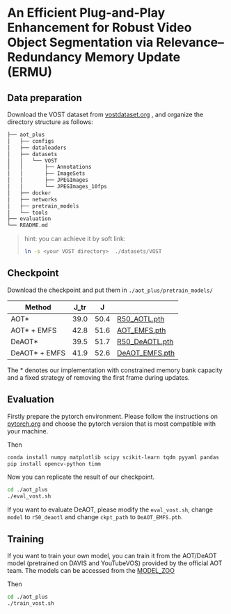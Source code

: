 # An Efficient Plug-and-Play Enhancement for Robust Video Object Segmentation via Relevance–Redundancy Memory Update (ERMU) 


## Data preparation

Download the VOST dataset from [vostdataset.org](https://www.vostdataset.org/) , and organize the directory structure as follows:

```bash
├── aot_plus
│   ├── configs
│   ├── dataloaders
│   ├── datasets
│   │   └── VOST
│   │       ├── Annotations
│   │       ├── ImageSets
│   │       ├── JPEGImages
│   │       └── JPEGImages_10fps
│   ├── docker
│   ├── networks
│   ├── pretrain_models
│   └── tools
├── evaluation
└── README.md
```

> hint: you can achieve it by soft link:
> ```bash
> ln -s <your VOST directory>  ./datasets/VOST
> ```

## Checkpoint

Download the checkpoint and put them in `./aot_plus/pretrain_models/`

| Method        | J_tr | J    |                                                              |
| ------------- | ---- | ---- | ------------------------------------------------------------ |
| AOT*          | 39.0 | 50.4 | [R50_AOTL.pth](https://drive.google.com/file/d/1kZgtsdZGRdWxQ4_taAS6C_NGDcn9ufYi/view?usp=drive_link) |
| AOT* + EMFS   | 42.8 | 51.6 | [AOT_EMFS.pth](https://drive.google.com/file/d/16geEhjPXVTqy0guwODaqi96JAOcgaA6Z/view?usp=drive_link) |
| DeAOT*        | 39.5 | 51.7 | [R50_DeAOTL.pth](https://drive.google.com/file/d/1PY8Ns8X-V24eiklifgVcdiAC748IIWCJ/view?usp=drive_link) |
| DeAOT* + EMFS | 41.9 | 52.6 | [DeAOT_EMFS.pth](https://drive.google.com/file/d/1Y16_Ef2kJIhZrUSc7tdp6mYlnVpEezVJ/view?usp=drive_link) |

The * denotes our implementation with constrained memory bank capacity and a fixed strategy of removing the first frame during updates.



## Evaluation

Firstly prepare the pytorch environment. Please follow the instructions on [pytorch.org](https://pytorch.org/) and choose the pytorch version that is most compatible with your machine.

Then
```bash
conda install numpy matplotlib scipy scikit-learn tqdm pyyaml pandas
pip install opencv-python timm
```

Now you can replicate the result of our checkpoint.
```bash
cd ./aot_plus
./eval_vost.sh
```

If you want to evaluate DeAOT, please modify the `eval_vost.sh`, change `model` to `r50_deaotl` and change `ckpt_path` to `DeAOT_EMFS.pth`.

## Training

If you want to train your own model, you can train it from the AOT/DeAOT model (pretrained on DAVIS and YouTubeVOS) provided by the official AOT team. The models can be accessed from the [MODEL_ZOO](https://github.com/yoxu515/aot-benchmark/blob/main/MODEL_ZOO.md)


Then
```bash
cd ./aot_plus
./train_vost.sh
```
